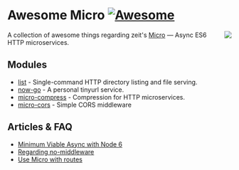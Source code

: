 # Awesome Micro [![Awesome](https://cdn.rawgit.com/sindresorhus/awesome/d7305f38d29fed78fa85652e3a63e154dd8e8829/media/badge.svg)](https://github.com/sindresorhus/awesome)

<img align="right" src="https://camo.githubusercontent.com/67335088cb7b156fb779f6d60635e70780efe714/68747470733a2f2f636c6475702e636f6d2f4a446d6d4858337568462e737667" />

A collection of awesome things regarding zeit's [Micro](https://github.com/zeit/micro) — Async ES6 HTTP microservices.

## Modules

- [list](https://github.com/zeit/list) - Single-command HTTP directory listing and file serving.
- [now-go](https://github.com/amio/now-go) - A personal tinyurl service.
- [micro-compress](https://github.com/joakimbeng/micro-compress) - Compression for HTTP microservices.
- [micro-cors](https://github.com/possibilities/micro-cors) - Simple CORS middleware

## Articles & FAQ

- [Minimum Viable Async with Node 6](https://gist.github.com/rauchg/8199de60db48026a6670620a1c33b700)
- [Regarding no-middleware](https://github.com/zeit/micro/issues/8)
- [Use Micro with routes](https://github.com/zeit/micro/issues/16#issuecomment-193518395)
